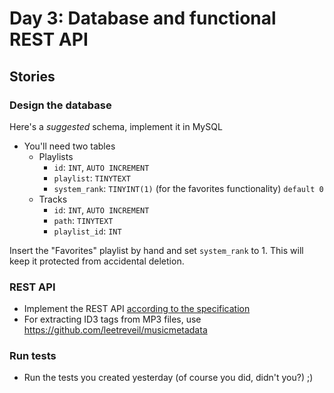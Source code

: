 # Day 3: Database and functional REST API

## Stories

### Design the database

Here's a *suggested* schema, implement it in MySQL

- You'll need two tables
  - Playlists
    - `id`: `INT`, `AUTO INCREMENT`
    - `playlist`: `TINYTEXT`
    - `system_rank`: `TINYINT(1)` (for the favorites functionality) `default 0`
  - Tracks
    - `id`: `INT`, `AUTO INCREMENT`
    - `path`: `TINYTEXT`
    - `playlist_id`: `INT`

Insert the "Favorites" playlist by hand and set `system_rank` to 1.
This will keep it protected from accidental deletion.

### REST API

- Implement the REST API [according to the specification](specification.md)
- For extracting ID3 tags from MP3 files, use
  <https://github.com/leetreveil/musicmetadata>

### Run tests

- Run the tests you created yesterday (of course you did, didn't you?) ;)